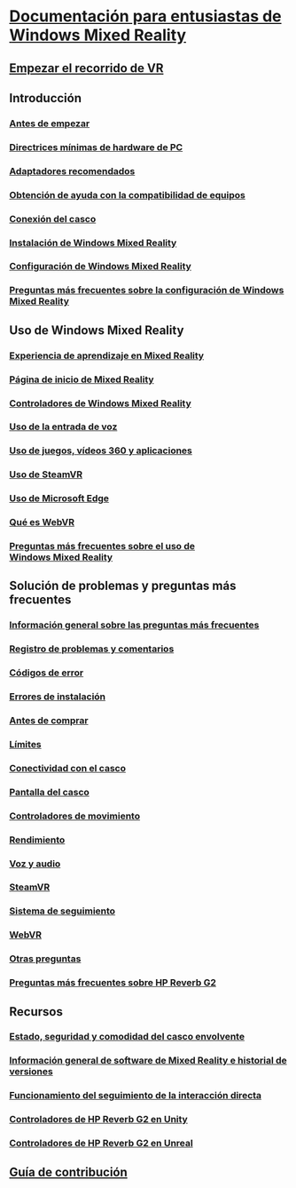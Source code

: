 # [Documentación para entusiastas de Windows Mixed Reality](index.yml)
## [Empezar el recorrido de VR](vr-journey.md)

## Introducción
### [Antes de empezar](before-you-start.md)
### [Directrices mínimas de hardware de PC](windows-mixed-reality-minimum-pc-hardware-compatibility-guidelines.md)
### [Adaptadores recomendados](recommended-adapters-for-windows-mixed-reality-capable-pcs.md)
### [Obtención de ayuda con la compatibilidad de equipos](get-help-with-pc-compatibility.md)
### [Conexión del casco](plug-in-your-headset.md)
### [Instalación de Windows Mixed Reality](install-windows-mixed-reality.md)
### [Configuración de Windows Mixed Reality](set-up-windows-mixed-reality.md)
### [Preguntas más frecuentes sobre la configuración de Windows Mixed Reality](wmr-setup-faq.md)

## Uso de Windows Mixed Reality
### [Experiencia de aprendizaje en Mixed Reality](learn-mixed-reality.md)
### [Página de inicio de Mixed Reality](your-mixed-reality-home.md)
### [Controladores de Windows Mixed Reality](controllers-in-wmr.md)
### [Uso de la entrada de voz](using-speech-in-wmr.md)
### [Uso de juegos, vídeos 360 y aplicaciones](using-games-and-apps-in-windows-mixed-reality.md)
### [Uso de SteamVR](using-steamvr-with-windows-mixed-reality.md)
### [Uso de Microsoft Edge](using-microsoft-edge.md)
### [Qué es WebVR](webvr.md)
### [Preguntas más frecuentes sobre el uso de Windows Mixed Reality](using-wmr-faq.md)

## Solución de problemas y preguntas más frecuentes
### [Información general sobre las preguntas más frecuentes](troubleshooting-windows-mixed-reality.md)
### [Registro de problemas y comentarios](filing-feedback.md)
### [Códigos de error](error-codes.md)
### [Errores de instalación](installation_errors.md)
### [Antes de comprar](before-you-buy-faqs.md)
### [Límites](boundary-questions.md)
### [Conectividad con el casco](headset-connectivity.md)
### [Pantalla del casco](headset-display.md)
### [Controladores de movimiento](motion-controller-problems.md)
### [Rendimiento](performance-questions.md)
### [Voz y audio](speech-and-audio.md)
### [SteamVR](steamvr-questions.md)
### [Sistema de seguimiento](tracking.md)
### [WebVR](webvr-questions.md)
### [Otras preguntas](other-questions.md)
### [Preguntas más frecuentes sobre HP Reverb G2](reverbG2-faq.md)

## Recursos
### [Estado, seguridad y comodidad del casco envolvente](wmr-health-safety-comfort.md)
### [Información general de software de Mixed Reality e historial de versiones](mixed-reality-software.md)
### [Funcionamiento del seguimiento de la interacción directa](tracking-system.md)
### [Controladores de HP Reverb G2 en Unity](/windows/mixed-reality/develop/unity/unity-reverb-g2-controllers)
### [Controladores de HP Reverb G2 en Unreal](/windows/mixed-reality/develop/unreal/unreal-reverb-g2-controllers)

## [Guía de contribución](contributing.md)